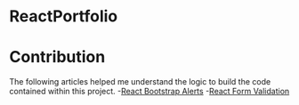 # ReactPortfolio

# Contribution
The following articles helped me understand the logic to build the code contained within this project.
-[React Bootstrap Alerts](https://react-bootstrap.netlify.app/docs/components/alerts/)
-[React Form Validation](https://react-bootstrap.netlify.app/docs/forms/validation)